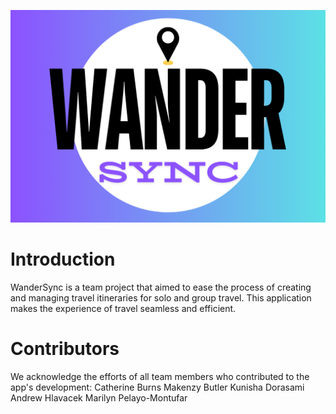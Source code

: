 ![Map Icon](Icon/wandersyncsplash.png)
# Introduction
WanderSync is a team project that aimed to ease the process of creating and managing travel itineraries for solo and group travel. This application makes the experience of travel seamless and efficient.
<h1>Contributors</h1>
We acknowledge the efforts of all team members who contributed to the app's development:
Catherine Burns
Makenzy Butler
Kunisha Dorasami
Andrew Hlavacek 
Marilyn Pelayo-Montufar

